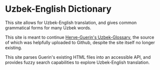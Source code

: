 # Uzbek-English Dictionary

This site allows for Uzbek-English translation, and gives common grammatical forms for many Uzbek words.

This site is meant to continue [Herve-Guerin's Uzbek-Glossary](https://github.com/Herve-Guerin/uzbek-glossary), the source of which was helpfully uploaded to Github, despite the site itself no longer existing.

This site parses Guerin's existing HTML files into an accessible API, and provides fuzzy search capabilities to explore Uzbek-English translation.
